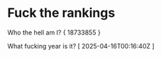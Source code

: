 # Fuck the rankings

Who the hell am I?
{ 18733855 }

What fucking year is it?
[ 2025-04-16T00:16:40Z ]
